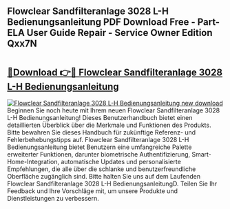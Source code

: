 ## Flowclear Sandfilteranlage 3028 L-H Bedienungsanleitung PDF Download Free - Part-ELA User Guide Repair - Service Owner Edition Qxx7N

# <h2><a href="http://df4gpb3.blite.top/?on=Flowclear+Sandfilteranlage+3028+L-H+Bedienungsanleitung">🔗Download 👉🔴 Flowclear Sandfilteranlage 3028 L-H Bedienungsanleitung</a></h2>

[![Flowclear Sandfilteranlage 3028 L-H Bedienungsanleitung new download](https://i.imgur.com/lujVjoI.png)](http://df4gpb3.blite.top/?on=Flowclear+Sandfilteranlage+3028+L-H+Bedienungsanleitung)
Beginnen Sie noch heute mit Ihrem neuen Flowclear Sandfilteranlage 3028 L-H Bedienungsanleitung! Dieses Benutzerhandbuch bietet einen detaillierten Überblick über die Merkmale und Funktionen des Produkts. Bitte bewahren Sie dieses Handbuch für zukünftige Referenz- und Fehlerbehebungstipps auf. Flowclear Sandfilteranlage 3028 L-H Bedienungsanleitung bietet Benutzern eine umfangreiche Palette erweiterter Funktionen, darunter biometrische Authentifizierung, Smart-Home-Integration, automatische Updates und personalisierte Empfehlungen, die alle über die schlanke und benutzerfreundliche Oberfläche zugänglich sind. Bitte halten Sie uns auf dem Laufenden Flowclear Sandfilteranlage 3028 L-H BedienungsanleitungD. Teilen Sie Ihr Feedback und Ihre Vorschläge mit, um unsere Produkte und Dienstleistungen zu verbessern.

